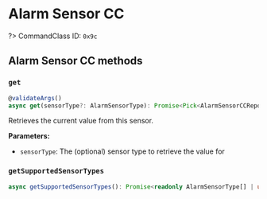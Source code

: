 # Alarm Sensor CC

?> CommandClass ID: `0x9c`

## Alarm Sensor CC methods

### `get`

```ts
@validateArgs()
async get(sensorType?: AlarmSensorType): Promise<Pick<AlarmSensorCCReport, "state" | "severity" | "duration"> | undefined>;
```

Retrieves the current value from this sensor.

**Parameters:**

-   `sensorType`: The (optional) sensor type to retrieve the value for

### `getSupportedSensorTypes`

```ts
async getSupportedSensorTypes(): Promise<readonly AlarmSensorType[] | undefined>;
```
